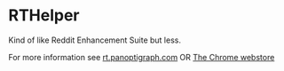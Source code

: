 RTHelper
========

Kind of like Reddit Enhancement Suite but less.

For more information see [rt.panoptigraph.com](http://rt.panoptigraph.com) OR [The Chrome webstore](https://chrome.google.com/webstore/detail/rt-video-helper/geppfcodfgahnkdchpbfcmhodadffnak)

